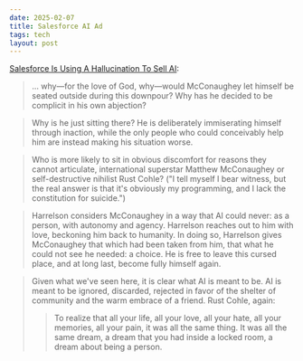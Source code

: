 ```yaml
---
date: 2025-02-07
title: Salesforce AI Ad
tags: tech
layout: post
---
```


[Salesforce Is Using A Hallucination To Sell AI](https://defector.com/salesforce-is-using-a-hallucination-to-sell-ai):

> ... why—for the love of God, why—would McConaughey let himself be seated outside during this downpour? Why has he decided to be complicit in his own abjection?

> Why is he just sitting there? He is deliberately immiserating himself through inaction, while the only people who could conceivably help him are instead making his situation worse. 

> Who is more likely to sit in obvious discomfort for reasons they cannot articulate, international superstar Matthew McConaughey or self-destructive nihilist Rust Cohle? ("I tell myself I bear witness, but the real answer is that it's obviously my programming, and I lack the constitution for suicide.")

> Harrelson considers McConaughey in a way that AI could never: as a person, with autonomy and agency. Harrelson reaches out to him with love, beckoning him back to humanity. In doing so, Harrelson gives McConaughey that which had been taken from him, that what he could not see he needed: a choice. He is free to leave this cursed place, and at long last, become fully himself again. 

> Given what we've seen here, it is clear what AI is meant to be. AI is meant to be ignored, discarded, rejected in favor of the shelter of community and the warm embrace of a friend. Rust Cohle, again:
>> To realize that all your life, all your love, all your hate, all your memories, all your pain, it was all the same thing. It was all the same dream, a dream that you had inside a locked room, a dream about being a person.